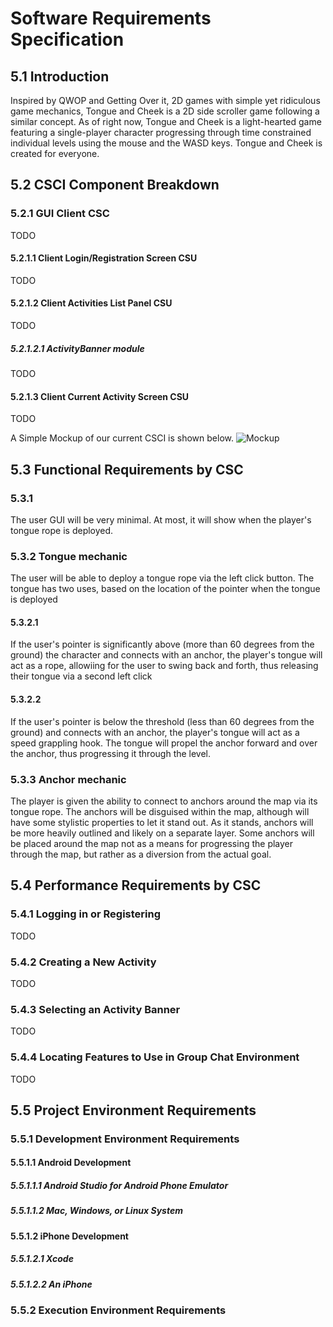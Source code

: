 #  Software Requirements Specification

##  5.1  Introduction
Inspired by QWOP and Getting Over it, 2D games with simple yet ridiculous game mechanics, Tongue and Cheek is a 2D side scroller game following a similar concept. As of right now, Tongue and Cheek is a light-hearted game featuring a single-player character progressing through time constrained individual levels using the mouse and the WASD keys. Tongue and Cheek is created for everyone.

##  5.2  CSCI Component Breakdown

###  5.2.1 GUI Client CSC
TODO

####  5.2.1.1 Client Login/Registration Screen CSU
TODO

####  5.2.1.2 Client Activities List Panel CSU
TODO

#####  5.2.1.2.1 ActivityBanner module
TODO

####  5.2.1.3 Client Current Activity Screen CSU
TODO

A Simple Mockup of our current CSCI is shown below.
![Mockup](images/components-concept-001.png)

##  5.3  Functional Requirements by CSC

###  5.3.1
The user GUI will be very minimal. At most, it will show when the player's tongue rope is deployed.

###  5.3.2 Tongue mechanic
The user will be able to deploy a tongue rope via the left click button. The tongue has two uses, based on the location of the pointer when the tongue is deployed

#### 5.3.2.1
If the user's pointer is significantly above (more than 60 degrees from the ground) the character and connects with an anchor, the player's tongue will act as a rope, allowiing for the user to swing back and forth, thus releasing their tongue via a second left click

#### 5.3.2.2
If the user's pointer is below the threshold (less than 60 degrees from the ground) and connects with an anchor, the player's tongue will act as a speed grappling hook. The tongue will propel the anchor forward and over the anchor, thus progressing it through the level.

### 5.3.3 Anchor mechanic
The player is given the ability to connect to anchors around the map via its tongue rope. The anchors will be disguised within the map, although will have some stylistic properties to let it stand out. As it stands, anchors will be more heavily outlined and likely on a separate layer. Some anchors will be placed around the map not as a means for progressing the player through the map, but rather as a diversion from the actual goal.

##  5.4  Performance Requirements by CSC

###  5.4.1  Logging in or Registering
TODO

###  5.4.2 Creating a New Activity
TODO

###  5.4.3 Selecting an Activity Banner
TODO

###  5.4.4 Locating Features to Use in Group Chat Environment
TODO

##  5.5  Project Environment Requirements

###  5.5.1  Development Environment Requirements

####  5.5.1.1 Android Development

#####  5.5.1.1.1 Android Studio for Android Phone Emulator

#####  5.5.1.1.2 Mac, Windows, or Linux System

####  5.5.1.2 iPhone Development

#####  5.5.1.2.1 Xcode

#####  5.5.1.2.2 An iPhone

###  5.5.2  Execution Environment Requirements
